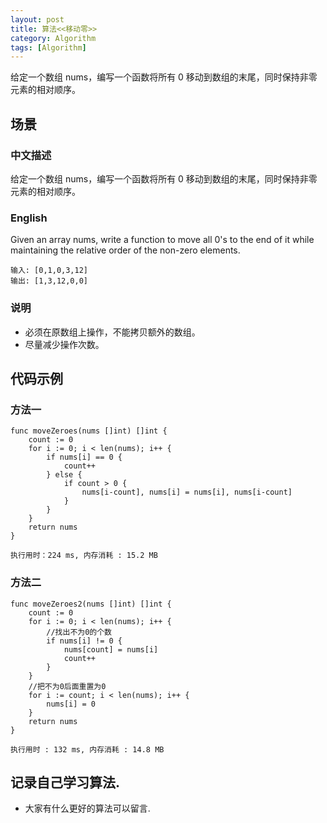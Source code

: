 ```yaml
---
layout: post
title: 算法<<移动零>>
category: Algorithm
tags: [Algorithm]
---
```

给定一个数组 nums，编写一个函数将所有 0 移动到数组的末尾，同时保持非零元素的相对顺序。

## 场景 

### 中文描述

给定一个数组 nums，编写一个函数将所有 0 移动到数组的末尾，同时保持非零元素的相对顺序。

### English

Given an array nums, write a function to move all 0's to the end of it while maintaining the relative order of the non-zero elements.

```
输入: [0,1,0,3,12]
输出: [1,3,12,0,0]
```

### 说明
* 必须在原数组上操作，不能拷贝额外的数组。
* 尽量减少操作次数。

## 代码示例

### 方法一

```golang
func moveZeroes(nums []int) []int {
	count := 0
	for i := 0; i < len(nums); i++ {
		if nums[i] == 0 {
			count++
		} else {
			if count > 0 {
				nums[i-count], nums[i] = nums[i], nums[i-count]
			}
		}
	}
	return nums
}
```

`执行用时：224 ms, 内存消耗 : 15.2 MB`

### 方法二

```golang
func moveZeroes2(nums []int) []int {
	count := 0
	for i := 0; i < len(nums); i++ {
		//找出不为0的个数
		if nums[i] != 0 {
			nums[count] = nums[i]
			count++
		}
	}
	//把不为0后面重置为0
	for i := count; i < len(nums); i++ {
		nums[i] = 0
	}
	return nums
}
```

`执行用时 : 132 ms, 内存消耗 : 14.8 MB`

## 记录自己学习算法.
* 大家有什么更好的算法可以留言.